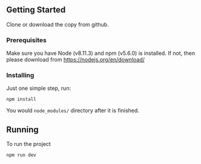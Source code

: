 
## Getting Started

Clone or download the copy from github.

### Prerequisites

Make sure you have Node (v8.11.3) and npm (v5.6.0) is installed. If not, then please download from https://nodejs.org/en/download/

### Installing

Just one simple step, run:

```
npm install
```

You would `node_modules/` directory after it is finished.

## Running

To run the project

```
npm run dev
```
